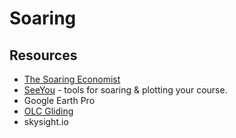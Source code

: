 # Soaring

## Resources

* [The Soaring Economist](https://soaringeconomist.com/)
* [SeeYou](https://seeyou.ws/?page_id=8) - tools for soaring & plotting your course.
* Google Earth Pro
* [OLC Gliding](https://www.onlinecontest.org/olc-3.0/segelflugszene/index.html)
* skysight.io

